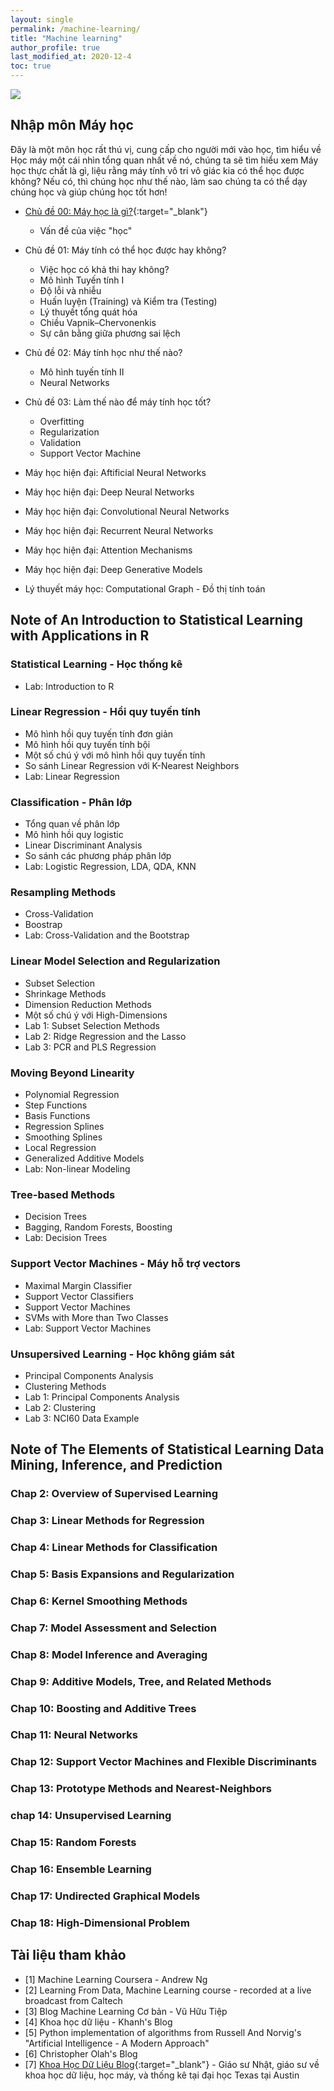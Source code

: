 ```yaml
---
layout: single
permalink: /machine-learning/
title: "Machine learning"
author_profile: true
last_modified_at: 2020-12-4
toc: true
---
```


<p><img src="{{site.baseurl}}/assets/images/header/ml.jpg"></p>

## Nhập môn Máy học

Đây là một môn học rất thú vị, cung cấp cho người mới vào học, tìm hiểu về Học máy một cái nhìn tổng quan nhất về nó, chúng ta sẽ tìm hiểu xem Máy học thực chất là gì, liệu rằng máy tính vô tri vô giác kia có thể học được không? Nếu có, thì chúng học như thế nào, làm sao chúng ta có thể dạy chúng học và giúp chúng học tốt hơn!

- [Chủ đề 00: Máy học là gì?](/intro2ml/topic00-intro-ml){:target="_blank"}
    - Vấn đề của việc "học"
- Chủ đề 01: Máy tính có thể học được hay không?
    - Việc học có khả thi hay không?
    - Mô hình Tuyến tính I
    - Độ lỗi và nhiễu
    - Huấn luyện (Training) và Kiểm tra (Testing)
    - Lý thuyết tổng quát hóa
    - Chiều Vapnik–Chervonenkis
    - Sự cân bằng giữa phương sai lệch
- Chủ đề 02: Máy tính học như thế nào?
    - Mô hình tuyến tính II
    - Neural Networks
- Chủ đề 03: Làm thế nào để máy tính học tốt?
    - Overfitting
    - Regularization
    - Validation
    - Support Vector Machine

- Máy học hiện đại: Aftificial Neural Networks
- Máy học hiện đại: Deep Neural Networks
- Máy học hiện đại: Convolutional Neural Networks
- Máy học hiện đại: Recurrent Neural Networks
- Máy học hiện đại: Attention Mechanisms
- Máy học hiện đại: Deep Generative Models

- Lý thuyết máy học: Computational Graph - Đồ thị tính toán

## Note of An Introduction to Statistical Learning with Applications in R

### Statistical Learning - Học thống kê

- Lab: Introduction to R

### Linear Regression - Hồi quy tuyến tính

- Mô hình hồi quy tuyến tính đơn giản
- Mô hình hồi quy tuyến tính bội
- Một số chú ý với mô hình hồi quy tuyến tính
- So sánh Linear Regression với K-Nearest Neighbors
- Lab: Linear Regression

### Classification - Phân lớp

- Tổng quan về phân lớp
- Mô hình hồi quy logistic
- Linear Discriminant Analysis
- So sánh các phương pháp phân lớp
- Lab: Logistic Regression, LDA, QDA, KNN

### Resampling Methods

- Cross-Validation
- Boostrap
- Lab: Cross-Validation and the Bootstrap

### Linear Model Selection and Regularization

- Subset Selection
- Shrinkage Methods
- Dimension Reduction Methods
- Một số chú ý với High-Dimensions
- Lab 1: Subset Selection Methods
- Lab 2: Ridge Regression and the Lasso
- Lab 3: PCR and PLS Regression

### Moving Beyond Linearity

- Polynomial Regression
- Step Functions
- Basis Functions
- Regression Splines
- Smoothing Splines
- Local Regression
- Generalized Additive Models
- Lab: Non-linear Modeling

### Tree-based Methods

- Decision Trees
- Bagging, Random Forests, Boosting
- Lab: Decision Trees

### Support Vector Machines - Máy hỗ trợ vectors

- Maximal Margin Classifier
- Support Vector Classifiers
- Support Vector Machines
- SVMs with More than Two Classes
- Lab: Support Vector Machines

### Unsupersived Learning - Học không giám sát

- Principal Components Analysis
- Clustering Methods
- Lab 1: Principal Components Analysis
- Lab 2: Clustering
- Lab 3: NCI60 Data Example

## Note of The Elements of Statistical Learning Data Mining, Inference, and Prediction

### Chap 2: Overview of Supervised Learning

### Chap 3: Linear Methods for Regression

### Chap 4: Linear Methods for Classification

### Chap 5: Basis Expansions and Regularization

### Chap 6: Kernel Smoothing Methods

### Chap 7: Model Assessment and Selection

### Chap 8: Model Inference and Averaging

### Chap 9: Additive Models, Tree, and Related Methods

### Chap 10: Boosting and Additive Trees

### Chap 11: Neural Networks

### Chap 12: Support Vector Machines and Flexible Discriminants

### Chap 13: Prototype Methods and Nearest-Neighbors

### chap 14: Unsupervised Learning

### Chap 15: Random Forests

### Chap 16: Ensemble Learning

### Chap 17: Undirected Graphical Models

### Chap 18: High-Dimensional Problem

## Tài liệu tham khảo

- \[1\] Machine Learning Coursera - Andrew Ng
- \[2\] Learning From Data, Machine Learning course - recorded at a live broadcast from Caltech
- \[3\] Blog Machine Learning Cơ bản - Vũ Hữu Tiệp
- \[4\] Khoa học dữ liệu - Khanh's Blog
- \[5\] Python implementation of algorithms from Russell And Norvig's "Artificial Intelligence - A Modern Approach"
- \[6\] Christopher Olah's Blog
- \[7\] [Khoa Học Dữ Liệu Blog](https://khoahocdulieu.github.io/home){:target="_blank"} - Giáo sư Nhật, giáo sư về khoa học dữ liệu, học máy, và thống kê tại đại học Texas tại Austin 
